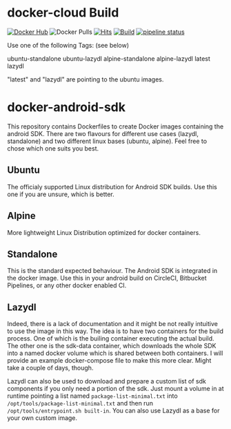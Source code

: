 # docker-cloud Build

[![Docker Hub](https://img.shields.io/badge/Docker%20Hub-info-blue.svg)](https://hub.docker.com/r/buluma/docker-android-sdk-master/)
![Docker Pulls](https://img.shields.io/docker/pulls/buluma/docker-android-sdk-master)
[![Hits](https://hits.seeyoufarm.com/api/count/incr/badge.svg?url=https%3A%2F%2Fgithub.com%2Fbuluma%2FAndroidSDK&count_bg=%233DDC84&title_bg=%230DB7ED&icon=&icon_color=%23E7E7E7&title=hits&edge_flat=false)](https://github.com/buluma/AndroidSDK) [![Build](https://github.com/buluma/docker-android-sdk-master/actions/workflows/build.yml/badge.svg)](https://github.com/buluma/docker-android-sdk-master/actions/workflows/build.yml) [![pipeline status](https://gitlab.com/buluma/docker-android-sdk-master/badges/main/pipeline.svg)](https://gitlab.com/buluma/docker-android-sdk-master/-/commits/main)

Use one of the following Tags: (see below)

  ubuntu-standalone
  ubuntu-lazydl
  alpine-standalone
  alpine-lazydl
  latest
  lazydl

"latest" and "lazydl" are pointing to the ubuntu images.


# docker-android-sdk

This repository contains Dockerfiles to create Docker images containing the android SDK. There are two flavours for different use cases (lazydl, standalone) and two different linux bases (ubuntu, alpine). Feel free to chose which one suits you best.

## Ubuntu ##
The officialy supported Linux distribution for Android SDK builds. Use this one if you are unsure, which is better.

## Alpine ##
More lightweight Linux Distribution optimized for docker containers.

## Standalone ##
This is the standard expected behaviour. The Android SDK is integrated in the docker image. Use this in your android build on CircleCI, Bitbucket Pipelines, or any other docker enabled CI.

## Lazydl ##
Indeed, there is a lack of documentation and it might be not really intuitive to use the image in this way. The idea is to have two containers for the build process. One of which is the builing container executing the actual build. The other one is the sdk-data container, which downloads the whole SDK into a named docker volume which is shared between both containers.
I will provide an example docker-compose file to make this more clear. Might take a couple of days, though.

Lazydl can also be used to download and prepare a custom list of sdk components if you only need a portion of the sdk. Just mount a volume in at runtime pointing a list named `package-list-minimal.txt` into `/opt/tools/package-list-minimal.txt` and then run `/opt/tools/entrypoint.sh built-in`. You can also use Lazydl as a base for your own custom image.
